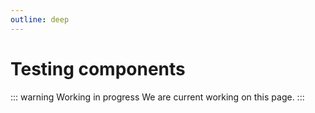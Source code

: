 ```yaml
---
outline: deep
---
```


# Testing components

::: warning Working in progress
We are current working on this page.
:::
